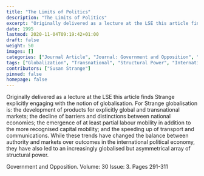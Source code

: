 ```yaml
---
title: "The Limits of Politics"
description: "The Limits of Politics"
excerpt: "Originally delivered as a lecture at the LSE this article finds Strange explicitly engaging with the notion of globalisation. For Strange globalisation is: the development of products for explicitly global and transnational markets; the decline of barriers and distinctions between national economies; the emergence of at least partial labour mobility in addition to the more recognised capital mobility; and the speeding up of transport and communications. While these trends have changed the balance between authority and markets over outcomes in the international political economy, they have also led to an increasingly globalised but asymmetrical array of structural power."
date: 1995
lastmod: 2020-11-04T09:19:42+01:00
draft: false
weight: 50
images: []
categories: ["Journal Article", "Journal: Government and Opposition", "Publisher: Weidonfeld and Nicolson"]
tags: ["Globalization", "Transnational", "Structural Power", "International Political Economy"]
contributors: ["Susan Strange"]
pinned: false
homepage: false
---
```


Originally delivered as a lecture at the LSE this article finds Strange explicitly engaging with the notion of globalisation. For Strange globalisation is: the development of products for explicitly global and transnational markets; the decline of barriers and distinctions between national economies; the emergence of at least partial labour mobility in addition to the more recognised capital mobility; and the speeding up of transport and communications. While these trends have changed the balance between authority and markets over outcomes in the international political economy, they have also led to an increasingly globalised but asymmetrical array of structural power.

Government and Opposition. Volume: 30 Issue: 3. Pages 291-311